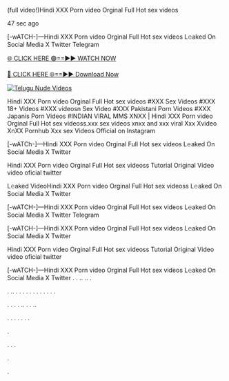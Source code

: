 (full video!)Hindi XXX Porn video Orginal Full Hot sex videos

47 sec ago

[-wATCH-]—Hindi XXX Porn video Orginal Full Hot sex videos L𝚎aked On Social Media X Twitter Telegram

[🌐 CLICK HERE 🟢==►► WATCH NOW](https://viral-xone.blogspot.com/2025/01/valovideo.html)

[🔴 CLICK HERE 🌐==►► Download Now](https://viral-xone.blogspot.com/2025/01/valovideo.html)

[![Telugu Nude Videos](https://i.imgur.com/dJHk4Zq.gif)](https://viral-xone.blogspot.com/2025/01/valovideo.html)

Hindi XXX Porn video Orginal Full Hot sex videos #XXX Sex Videos #XXX 18+ Videos #XXX videosn Sex Video #XXX Pakistani Porn Videos #XXX Japanis Porn Videos #INDIAN VIRAL MMS XNXX | Hindi XXX Porn video Orginal Full Hot sex videoss.xxx sex videos xnxx and xxx viral Xxx Xvideo XnXX Pornhub Xxx sex Videos Official on Instagram

[-wATCh-]—Hindi XXX Porn video Orginal Full Hot sex videos L𝚎aked On Social Media X Twitter

Hindi XXX Porn video Orginal Full Hot sex videoss Tutorial Original Video video oficial twitter

L𝚎aked VideoHindi XXX Porn video Orginal Full Hot sex videoss L𝚎aked On Social Media X Twitter

[-wATCH-]—Hindi XXX Porn video Orginal Full Hot sex videos L𝚎aked On Social Media X Twitter Telegram

[-wATCH-]—Hindi XXX Porn video Orginal Full Hot sex videos L𝚎aked On Social Media X Twitter

Hindi XXX Porn video Orginal Full Hot sex videoss Tutorial Original Video video oficial twitter

[-wATCH-]—Hindi XXX Porn video Orginal Full Hot sex videos L𝚎aked On Social Media X Twitter
.
.
..
..
.

.
..
.
.
.
.
.
.
.
.
.
.
.
.

.
.
.
.
..
.
.
..




.
.
.
.
.
.
.

.

.
.
.

.

.
